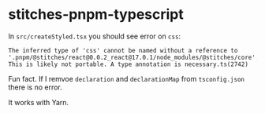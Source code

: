 # stitches-pnpm-typescript

In `src/createStyled.tsx` you should see error on `css`:

```
The inferred type of 'css' cannot be named without a reference to '.pnpm/@stitches/react@0.0.2_react@17.0.1/node_modules/@stitches/core'. This is likely not portable. A type annotation is necessary.ts(2742)
```

Fun fact. If I remvoe `declaration` and `declarationMap` from `tsconfig.json` there is no error.

It works with Yarn.
